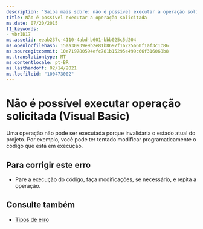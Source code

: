 ```yaml
---
description: 'Saiba mais sobre: não é possível executar a operação solicitada (Visual Basic)'
title: Não é possível executar a operação solicitada
ms.date: 07/20/2015
f1_keywords:
- vbrID17
ms.assetid: eeab237c-4110-4abd-b601-bbb025c5d204
ms.openlocfilehash: 15aa30939e9b2e81b8697f16225660f1af3c1c86
ms.sourcegitcommit: 10e719780594efc781b15295e499c66f316068b8
ms.translationtype: MT
ms.contentlocale: pt-BR
ms.lasthandoff: 02/14/2021
ms.locfileid: "100473002"
---
```

# <a name="cant-perform-requested-operation-visual-basic"></a>Não é possível executar operação solicitada (Visual Basic)

Uma operação não pode ser executada porque invalidaria o estado atual do projeto. Por exemplo, você pode ter tentado modificar programaticamente o código que está em execução.  
  
## <a name="to-correct-this-error"></a>Para corrigir este erro  
  
- Pare a execução do código, faça modificações, se necessário, e repita a operação.  
  
## <a name="see-also"></a>Consulte também

- [Tipos de erro](../programming-guide/language-features/error-types.md)
